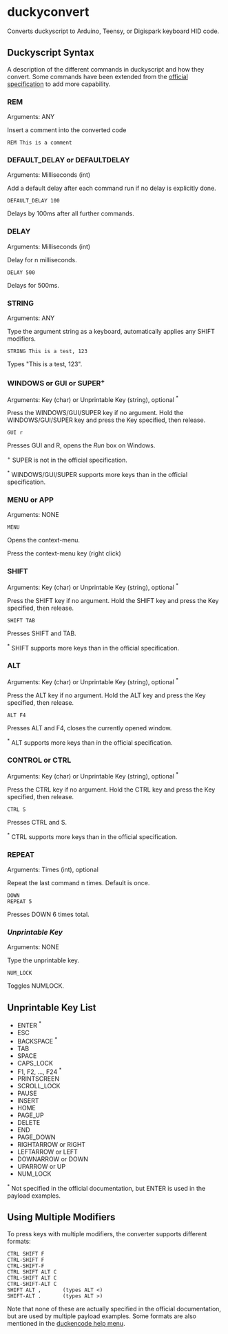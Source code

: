 # duckyconvert
Converts duckyscript to Arduino, Teensy, or Digispark keyboard HID code.

## Duckyscript Syntax
A description of the different commands in duckyscript and how they convert.
Some commands have been extended from the [official specification](https://github.com/hak5darren/USB-Rubber-Ducky/wiki/Duckyscript) to add more capability.

### REM
Arguments: ANY

Insert a comment into the converted code

```
REM This is a comment
```

### DEFAULT_DELAY or DEFAULTDELAY
Arguments: Milliseconds (int)

Add a default delay after each command run if no delay is explicitly done.

```
DEFAULT_DELAY 100
```
Delays by 100ms after all further commands.

### DELAY
Arguments: Milliseconds (int)

Delay for n milliseconds.

```
DELAY 500
```
Delays for 500ms.

### STRING
Arguments: ANY

Type the argument string as a keyboard, automatically applies any SHIFT modifiers.

```
STRING This is a test, 123
```
Types "This is a test, 123".

### WINDOWS or GUI or SUPER<sup>+</sup>
Arguments: Key (char) or Unprintable Key (string), optional <sup>*</sup>

Press the WINDOWS/GUI/SUPER key if no argument.
Hold the WINDOWS/GUI/SUPER key and press the Key specified, then release.

```
GUI r
```
Presses GUI and R, opens the *Run* box on Windows.

<sup>+</sup> SUPER is not in the official specification.

<sup>*</sup> WINDOWS/GUI/SUPER supports more keys than in the official specification.

### MENU or APP
Arguments: NONE

```
MENU
```
Opens the context-menu.

Press the context-menu key (right click)

### SHIFT
Arguments: Key (char) or Unprintable Key (string), optional <sup>*</sup>

Press the SHIFT key if no argument.
Hold the SHIFT key and press the Key specified, then release.

```
SHIFT TAB
```
Presses SHIFT and TAB.

<sup>*</sup> SHIFT supports more keys than in the official specification.

### ALT
Arguments: Key (char) or Unprintable Key (string), optional <sup>*</sup>

Press the ALT key if no argument.
Hold the ALT key and press the Key specified, then release.

```
ALT F4
```
Presses ALT and F4, closes the currently opened window.

<sup>*</sup> ALT supports more keys than in the official specification.

### CONTROL or CTRL
Arguments: Key (char) or Unprintable Key (string), optional <sup>*</sup>

Press the CTRL key if no argument.
Hold the CTRL key and press the Key specified, then release.

```
CTRL S
```
Presses CTRL and S.

<sup>*</sup> CTRL supports more keys than in the official specification.

### REPEAT
Arguments: Times (int), optional

Repeat the last command n times. Default is once.

```
DOWN
REPEAT 5
```
Presses DOWN 6 times total.

### *Unprintable Key*
Arguments: NONE

Type the unprintable key.

```
NUM_LOCK
```
Toggles NUMLOCK.

## Unprintable Key List
 - ENTER <sup>*</sup>
 - ESC
 - BACKSPACE <sup>*</sup>
 - TAB
 - SPACE
 - CAPS_LOCK
 - F1, F2, ..., F24 <sup>*</sup>
 - PRINTSCREEN
 - SCROLL_LOCK
 - PAUSE
 - INSERT
 - HOME
 - PAGE_UP
 - DELETE
 - END
 - PAGE_DOWN
 - RIGHTARROW or RIGHT
 - LEFTARROW or LEFT
 - DOWNARROW or DOWN
 - UPARROW or UP
 - NUM_LOCK

<sup>*</sup> Not specified in the official documentation, but ENTER is used in the payload examples.

## Using Multiple Modifiers
To press keys with multiple modifiers, the converter supports different formats:
```
CTRL SHIFT F
CTRL-SHIFT F
CTRL-SHIFT-F
CTRL SHIFT ALT C
CTRL-SHIFT ALT C
CTRL-SHIFT-ALT C
SHIFT ALT ,       (types ALT <)
SHIFT-ALT .       (types ALT >)
```
Note that none of these are actually specified in the official documentation, but are used by multiple payload examples. Some formats are also mentioned in the [duckencode help menu](https://github.com/hak5darren/USB-Rubber-Ducky/blob/master/Encoder/README).
